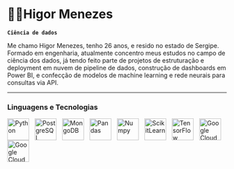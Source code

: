 # 🧑‍💻Higor Menezes

**`Ciência de dados`**

Me chamo Higor Menezes, tenho 26 anos, e resido no estado de Sergipe. Formado em engenharia, atualmente concentro meus estudos no campo de ciência dos dados, já tendo feito parte de projetos de estruturação e deployment em nuvem de pipeline de dados, construção de dashboards em Power BI, e confecção de modelos de machine learning e rede neurais para consultas via API.

---

### Linguagens e Tecnologias

<img
    align = "left"
    alt = "Python"
    title = "Python"
    width = "50px"
    style = "padding-right: 10px;"
    src = "https://cdn.jsdelivr.net/gh/devicons/devicon@latest/icons/python/python-original-wordmark.svg"
/>
<img
    align = "left"
    alt = "PostgreSQL"
    title = "PostgreSQL"
    width = "50px"
    style = "padding-right: 10px;"
    src = "https://cdn.jsdelivr.net/gh/devicons/devicon@latest/icons/postgresql/postgresql-original-wordmark.svg"      
/>
<img
    align = "left"
    alt = "MongoDB"
    title = "MongoDB"
    width = "50px"
    style = "padding-right: 10px;"
    src = "https://cdn.jsdelivr.net/gh/devicons/devicon@latest/icons/mongodb/mongodb-plain-wordmark.svg"      
/>
<img
    align = "left"
    alt = "Pandas"
    title = "Pandas"
    width = "50px"
    style = "padding-right: 10px;"
    src = "https://cdn.jsdelivr.net/gh/devicons/devicon@latest/icons/pandas/pandas-original-wordmark.svg"   
/>
<img
    align = "left"
    alt = "Numpy"
    title = "Numpy"
    width = "50px"
    style = "padding-right: 10px;"
    src = "https://cdn.jsdelivr.net/gh/devicons/devicon@latest/icons/numpy/numpy-plain-wordmark.svg"  
/>
<img
    align = "left"
    alt = "ScikitLearn"
    title = "ScikitLearn"
    width = "50px"
    style = "padding-right: 10px;"
    src = "https://cdn.jsdelivr.net/gh/devicons/devicon@latest/icons/scikitlearn/scikitlearn-original.svg"  
/>
<img
    align = "left"
    alt = "TensorFlow"
    title = "TensorFlow"
    width = "50px"
    style = "padding-right: 10px;"
    src = "https://cdn.jsdelivr.net/gh/devicons/devicon@latest/icons/tensorflow/tensorflow-original-wordmark.svg"  
/>
<img
    align = "left"
    alt = "Google Cloud"
    title = "Google Cloud"
    width = "50px"
    style = "padding-right: 10px;"
    src = "https://cdn.jsdelivr.net/gh/devicons/devicon@latest/icons/googlecloud/googlecloud-plain-wordmark.svg"  
/>
<img
    align = "left"
    alt = "Google Cloud"
    title = "Google Cloud"
    width = "50px"
    style = "padding-right: 10px;"
    src = "https://cdn.jsdelivr.net/gh/devicons/devicon@latest/icons/docker/docker-plain-wordmark.svg"  
/>


